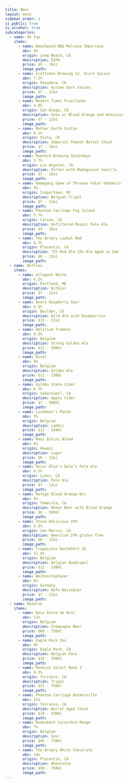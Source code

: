 ```yaml
---
title: Beer
layout: menu
sidebar_order: 2
is_public: true
is_alcohol: true
subcategories:
  - name: On Tap
    items:
      - name: Beachwood BBQ Melrose Imperiale
        abv: 9%
        origin: Long Beach, CA
        description: DIPA
        price: $9 - 16oz
        image_path:
      - name: Craftsman Brewing Co. Acorn Saison
        abv: 7.2%
        origin: Pasadena, CA
        description: Autumn Dark Saison
        price: $7 - 12oz
        image_path:
      - name: Modern Times Fruitlands
        abv: 4.8%
        origin: San Diego, CA
        description: Gose w/ Blood Orange and Hibiscus
        price: $7 - 12oz
        image_path:
      - name: Mother Earth Sintax
        abv: 8.1%
        origin: Vista, CA
        description: Imperial Peanut Butter Stout
        price: $7 - 16oz
        image_path:
      - name: Mumford Brewing Skidrokyo
        abv: 5.7%
        origin: Los Angeles, CA
        description: Porter with Madagascar Vanilla
        price: $7 - 16oz
        image_path:
      - name: Ommegang Game of Thrones Valar Dohaeris
        abv: 9%
        origin: Coopertown, NY
        description: Belgian Tripel
        price: $7 - 12oz
        image_path:
      - name: Phantom Carriage Fog Island
        abv: 5.7%
        origin: Carson, CA
        description: Unfiltered Mosaic Pale Ale
        price: $9 - 16oz
        image_path:
      - name: The Bruery Loakal Red
        abv: 6.7%
        origin: Placentia, CA
        description: 75% Red Ale 25% Ale Aged in Oak
        price: $8 - 12oz
        image_path:
  - name: Bottles
    items:
      - name: Allagash White
        abv: 4.5%
        origin: Portland, ME
        description: Witbier
        price: $7 - 12oz
        image_path:
      - name: Avery Raspberry Sour
        abv: 6.5%
        origin: Boulder, CO
        description: Wild Ale with Raspberries
        price: $15 - 22oz
        image_path:
      - name: Delirium Tremens
        abv: 9.5%
        origin: Belgium
        description: Strong Golden Ale
        price: $11 - 500ml
        image_path:
      - name: Duvel
        abv: 8%
        origin: Belgium
        description: Golden Ale
        price: $11 - 330ml
        image_path:
      - name: Golden State Cider
        abv: 6.7%
        origin: Sebastopol, CA
        description: Apple Cider
        price: $7 - 500ml
        image_path:
      - name: Lindeman’s Peche
        abv: 5%
        origin: Belgium
        description: Lambic
        price: $12 - 330ml
        image_path:
      - name: Maui Bikini Blond
        abv: 6%
        origin: Hawaii
        description: Lager
        price: $6 - 12oz
        image_path:
      - name: Oscar Blue’s Dale’s Pale Ale
        abv: 6.5%
        origin: Lyons, CA
        description: Pale Ale
        price: $7 - 12oz
        image_path:
      - name: Refuge Blood Orange Wit
        abv: 5%
        origin: Temecula, CA
        description: Wheat Beer with Blood Orange
        price: $6 - 500ml
        image_path:
      - name: Stone Delicious IPA
        abv: 5.5%
        origin: San Marcos, CA
        description: American IPA gluten free
        price: $6 - 12oz
        image_path:
      - name: Trappistes Rochefort 10
        abv: 11.5%
        origin: Belgium
        description: Belgian Quadrupel
        price: $12 - 330ml
        image_path:
      - name: Weihenstephaner
        abv: 6%
        origin: Germany
        description: Hefe Weissbier
        price: $7 - 12oz
        image_path:
  - name: Reserve
    items:
      - name: Deus Biere de Brut
        abv: 11%
        origin: Belgium
        description: Champagne Beer
        price: $60 - 750ml
        image_path:
      - name: Eagle Rock Zes
        abv: 8%
        origin: Eagle Rock, CA
        description: Belgian Pale
        price: $15 - 330ml
        image_path:
      - name: Monkish Select Monk 3
        abv: 8.3%
        origin: Torrance, CA
        description: Tripel
        price: $21 - 750ml
        image_path:
      - name: Phantom Carriage Baskerville
        abv: 11%
        origin: Torrance, CA
        description: Barrel Aged Stout
        price: $19 - 330ml
        image_path:
      - name: Rodenbach Caractère Rouge
        abv: 7%
        origin: Belgium
        description: Sour
        price: $45 - 750ml
        image_path:
      - name: The Bruery White Chocolate
        abv: 14%
        origin: Placentia, CA
        description: Wheatwine
        price: $50 - 750ml
        image_path:
---
```

